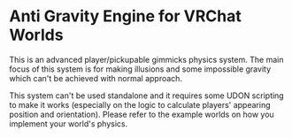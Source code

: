 # Anti Gravity Engine for VRChat Worlds

This is an advanced player/pickupable gimmicks physics system. The main focus of this system is for making illusions and some impossible gravity which can't be achieved with normal approach.

This system can't be used standalone and it requires some UDON scripting to make it works (especially on the logic to calculate players' appearing position and orientation). Please refer to the example worlds on how you implement your world's physics.